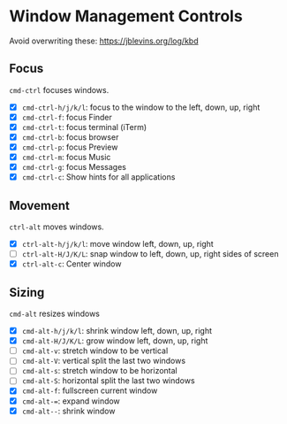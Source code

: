 # Window Management Controls


Avoid overwriting these: https://jblevins.org/log/kbd

## Focus
`cmd-ctrl` focuses windows.
- [x] `cmd-ctrl-h/j/k/l`: focus to the window to the left, down, up, right
- [x] `cmd-ctrl-f`: focus Finder
- [x] `cmd-ctrl-t`: focus terminal (iTerm)
- [x] `cmd-ctrl-b`: focus browser
- [x] `cmd-ctrl-p`: focus Preview
- [x] `cmd-ctrl-m`: focus Music
- [x] `cmd-ctrl-g`: focus Messages
- [x] `cmd-ctrl-c`: Show hints for all applications

## Movement
`ctrl-alt` moves windows.
- [x] `ctrl-alt-h/j/k/l`: move window left, down, up, right
- [ ] `ctrl-alt-H/J/K/L`: snap window to left, down, up, right sides of screen
- [x] `ctrl-alt-c`: Center window

## Sizing
`cmd-alt` resizes windows

- [x] `cmd-alt-h/j/k/l`: shrink window left, down, up, right
- [x] `cmd-alt-H/J/K/L`: grow window left, down, up, right
- [ ] `cmd-alt-v`: stretch window to be vertical
- [ ] `cmd-alt-V`: vertical split the last two windows
- [ ] `cmd-alt-s`: stretch window to be horizontal
- [ ] `cmd-alt-S`: horizontal split the last two windows
- [x] `cmd-alt-f`: fullscreen current window
- [x] `cmd-alt-=`: expand window
- [x] `cmd-alt--`: shrink window
